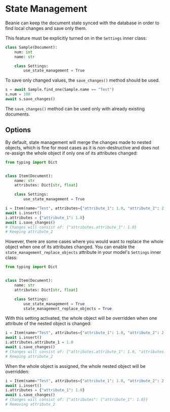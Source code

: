 # State Management

Beanie can keep the document state synced with the database in order to find local changes and save only them.

This feature must be explicitly turned on in the `Settings` inner class:

```python
class Sample(Document):
    num: int
    name: str

    class Settings:
        use_state_management = True
```

To save only changed values, the `save_changes()` method should be used.

```python
s = await Sample.find_one(Sample.name == "Test")
s.num = 100
await s.save_changes()
```

The `save_changes()` method can be used only with already existing documents.

## Options

By default, state management will merge the changes made to nested objects, 
which is fine for most cases as it is non-destructive and does not re-assign the whole object 
if only one of its attributes changed:

```python
from typing import Dict


class Item(Document):
    name: str
    attributes: Dict[str, float]

    class Settings:
        use_state_management = True
```

```python
i = Item(name="Test", attributes={"attribute_1": 1.0, "attribute_2": 2.0})
await i.insert()
i.attributes = {"attribute_1": 1.0}
await i.save_changes()
# Changes will consist of: {"attributes.attribute_1": 1.0}
# Keeping attribute_2
```

However, there are some cases where you would want to replace the whole object when one of its attributes changed.
You can enable the `state_management_replace_objects` attribute in your model's `Settings` inner class:

```python
from typing import Dict


class Item(Document):
    name: str
    attributes: Dict[str, float]

    class Settings:
        use_state_management = True
        state_management_replace_objects = True
```

With this setting activated, the whole object will be overridden when one attribute of the nested object is changed:

```python
i = Item(name="Test", attributes={"attribute_1": 1.0, "attribute_2": 2.0})
await i.insert()
i.attributes.attribute_1 = 1.0
await i.save_changes()
# Changes will consist of: {"attributes.attribute_1": 1.0, "attributes.attribute_2": 2.0}
# Keeping attribute_2
```

When the whole object is assigned, the whole nested object will be overridden:

```python
i = Item(name="Test", attributes={"attribute_1": 1.0, "attribute_2": 2.0})
await i.insert()
i.attributes = {"attribute_1": 1.0}
await i.save_changes()
# Changes will consist of: {"attributes": {"attribute_1": 1.0}}
# Removing attribute_2
```
